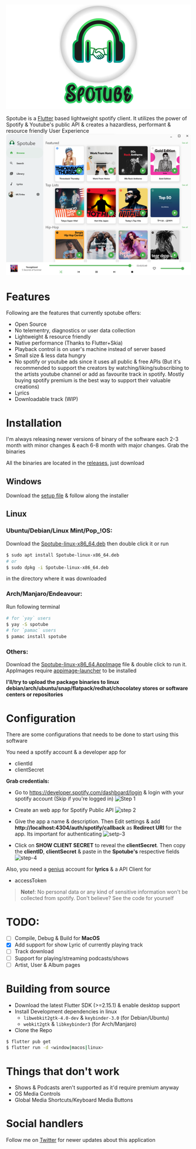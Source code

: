 ![Spotube](assets/spotube_banner.png)

Spotube is a [Flutter](https://flutter.dev) based lightweight spotify client. It utilizes the power of Spotify & Youtube's public API & creates a hazardless, performant & resource friendly User Experience
![Application Screenshot](assets/spotube-screenshot.png)

# Features

Following are the features that currently spotube offers:

- Open Source
- No telementry, diagnostics or user data collection
- Lightweight & resource friendly
- Native performance (Thanks to Flutter+Skia)
- Playback control is on user's machine instead of server based
- Small size & less data hungry
- No spotify or youtube ads since it uses all public & free APIs (But it's recommended to support the creators by watching/liking/subscribing to the artists youtube channel or add as favourite track in spotify. Mostly buying spotify premium is the best way to support their valuable creations)
- Lyrics
- Downloadable track (WIP)

# Installation

I'm always releasing newer versions of binary of the software each 2-3 month with minor changes & each 6-8 month with major changes. Grab the binaries

All the binaries are located in the [releases](https://github.com/krtirtho/spotube/releases), just download

## Windows

Download the [setup file](https://github.com/KRTirtho/spotube/releases/download/v1.0.0/Spotube-windows-x86_64-setup.exe) & follow along the installer

## Linux

### Ubuntu/Debian/Linux Mint/Pop_!OS:
  Download the [Spotube-linux-x86_64.deb](https://github.com/KRTirtho/spotube/releases/download/v1.0.0/Spotube-linux-x86_64.deb) then double click it or run
  ```bash
  $ sudo apt install Spotube-linux-x86_64.deb
  # or
  $ sudo dpkg -i Spotube-linux-x86_64.deb
  ```
  in the directory where it was downloaded


### Arch/Manjaro/Endeavour:
  Run following terminal
  ```bash
  # for `yay` users
  $ yay -S spotube
  # for `pamac` users
  $ pamac install spotube
  ```


### Others:
   Download the [Spotube-linux-x86_64.AppImage](Spotube-linux-x86_64.AppImage) file & double click to run it. AppImages require [appimage-launcher](https://github.com/TheAssassin/AppImageLauncher) to be installed

**I'll/try to upload the package binaries to linux debian/arch/ubuntu/snap/flatpack/redhat/chocolatey stores or software centers or repositories**

# Configuration

There are some configurations that needs to be done to start using this software

You need a spotify account & a developer app for

- clientId
- clientSecret

**Grab credentials:**

- Go to https://developer.spotify.com/dashboard/login & login with your spotify account (Skip if you're logged in)
  ![Step 1](https://user-images.githubusercontent.com/61944859/111762106-d1d37680-88ca-11eb-9884-ec7a40c0dd27.png)

- Create an web app for Spotify Public API
  ![step 2](https://user-images.githubusercontent.com/61944859/111762507-473f4700-88cb-11eb-91f3-d480e9584883.png)

- Give the app a name & description. Then Edit settings & add **http://localhost:4304/auth/spotify/callback** as **Redirect URI** for the app. Its important for authenticating
  ![setp-3](https://user-images.githubusercontent.com/61944859/111768971-d308a180-88d2-11eb-9108-3e7444cef049.png)

- Click on **SHOW CLIENT SECRET** to reveal the **clientSecret**. Then copy the **clientID**, **clientSecret** & paste in the **Spotube's** respective fields
  ![step-4](https://user-images.githubusercontent.com/61944859/111769501-7fe31e80-88d3-11eb-8fc1-f3655dbd4711.png)

Also, you need a [genius](https://genius.com) account for **lyrics** & a API Client for

- accessToken

> **Note!**: No personal data or any kind of sensitive information won't be collected from spotify. Don't believe? See the code for yourself

# TODO:

- [ ] Compile, Debug & Build for **MacOS**
- [x] Add support for show Lyric of currently playing track
- [ ] Track download
- [ ] Support for playing/streaming podcasts/shows
- [ ] Artist, User & Album pages

# Building from source

- Download the latest Flutter SDK (>=2.15.1) & enable desktop support
- Install Development dependencies in linux
  - `libwebkit2gtk-4.0-dev` & `keybinder-3.0` (for Debian/Ubuntu)
  - `webkit2gtk` & `libkeybinder3` (for Arch/Manjaro)
- Clone the Repo

```bash
$ flutter pub get
$ flutter run -d <window|macos|linux>
```

# Things that don't work

- Shows & Podcasts aren't supported as it'd require premium anyway
- OS Media Controls
- Global Media Shortcuts/Keyboard Media Buttons

# Social handlers

Follow me on [Twitter](https://twitter.com/@krtirtho) for newer updates about this application
